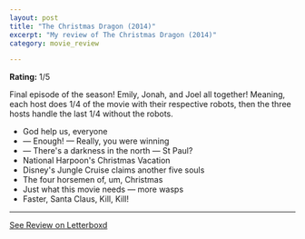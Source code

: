 ```yaml
---
layout: post
title: "The Christmas Dragon (2014)"
excerpt: "My review of The Christmas Dragon (2014)"
category: movie_review

---
```


**Rating:** 1/5

Final episode of the season! Emily, Jonah, and Joel all together! Meaning, each host does 1/4 of the movie with their respective robots, then the three hosts handle the last 1/4 without the robots.

* God help us, everyone
* — Enough! — Really, you were winning
* — There's a darkness in the north — St Paul?
* National Harpoon's Christmas Vacation
* Disney's Jungle Cruise claims another five souls
* The four horsemen of, um, Christmas
* Just what this movie needs — more wasps
* Faster, Santa Claus, Kill, Kill!

<hr>

[See Review on Letterboxd](https://boxd.it/6K7nFH)
